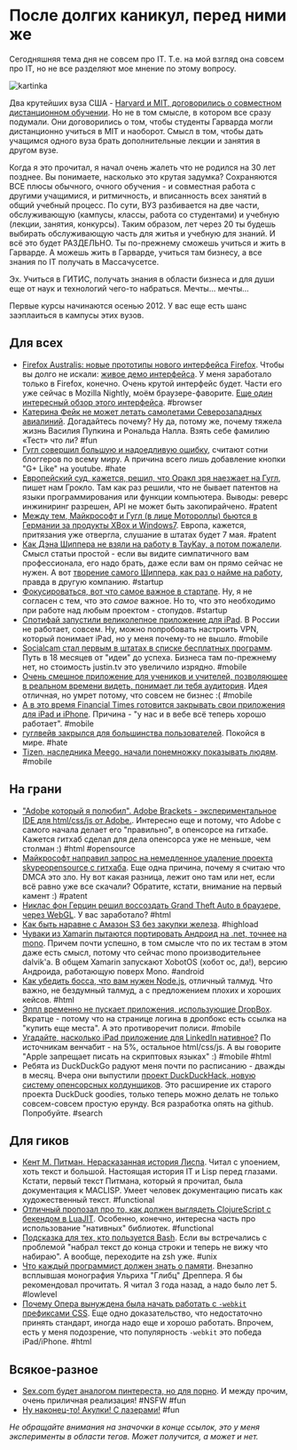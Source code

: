 # После долгих каникул, перед ними же

Сегодняшняя тема дня не совсем про IT. Т.е. на мой взгляд она совсем про IT, но не все разделяют мое мнение по этому вопросу.

![kartinka](http://addmeto.cc/images/posts/study.jpg)

Два крутейших вуза США -  [Harvard и MIT, договорились о совместном дистанционном обучении](http://web.mit.edu/press/2012/mit-harvard-edx-announcement.html). Но не в том смысле, в котором все сразу подумали. Они договорились о том, чтобы студенты Гарварда могли дистанционно учиться в MIT и наоборот. Смысл в том, чтобы дать учащимся одного вуза брать дополнительные лекции и занятия в другом вузе.

Когда я это прочитал, я начал очень жалеть что не родился на 30 лет позднее. Вы понимаете, насколько это крутая задумка? Сохраняются ВСЕ плюсы обычного, очного обучения - и совместная работа с другими учащимися, и ритмичность, и вписанность всех занятий в общий учебный процесс. По сути, ВУЗ разбивается на две части, обслуживающую (кампусы, классы, работа со студентами) и учебную (лекции, занятия, конкурсы). Таким образом, лет через 20 ты будешь выбирать обслуживающую часть для житья и учебную для знаний. И всё это будет РАЗДЕЛЬНО. Ты по-прежнему сможешь учиться и жить в Гарварде. А можешь жить в Гарварде, учиться там бизнесу, а все знания по IT получать в Массачусетсе.

Эх. Учиться в ГИТИС, получать знания в области бизнеса и для души еще от наук и технологий чего-то набраться. Мечты... мечты...

Первые курсы начинаются осенью 2012. У вас еще есть шанс заэплаиться в кампусы этих вузов.

## Для всех
* [Firefox Australis: новые прототипы нового интерфейса Firefox](http://www.extremetech.com/computing/128161-firefox-australis-one-browser-interface-to-rule-them-all). Чтобы вы долго не искали: [живое демо интерфейса](http://people.mozilla.com/~shorlander/files/australis-designSpecs/australis-designSpecs-osx-mainWindow.html). У меня заработало только в Firefox, конечно. Очень крутой интерфейс будет. Части его уже сейчас в Mozilla Nightly, моём браузере-фаворите. [Еще один интересный обзор этого интерфейса](http://www.webmonkey.com/2012/05/new-firefox-design-will-offer-uniform-look-across-desktop-and-mobile/). #browser
* [Катерина Фейк не может летать самолетами Северозападных авиалиний](http://caterina.net/archive/001011.html). Догадайтесь почему? Ну да, потому же, почему тяжела жизнь Василия Пупкина и Рональда Налла. Взять себе фамилию «Тест» что ли? #fun
* [Гугл совершил большую и надоедливую ошибку](http://wilwheaton.typepad.com/wwdnbackup/2012/05/google-is-making-a-huge-and-annoying-mistake.html), считают сотни блоггеров по всему миру. А причина всего лишь добавление кнопки "G+ Like" на youtube. #hate
* [Европейский суд, кажется, решил, что Оракл зря наезжает на Гугл](http://www.groklaw.net/article.php?story=20120502083035371), пишет нам Грокло. Там как раз решили, что не бывает патентов на языки программирования или функции компьютера. Выводы: реверс инжиниринг разрешен, API не может быть закопирайчено. #patent
* [Между тем, Майкрософт и Гугл (в лице Мотороллы) бьются в Германии за продукты XBox и Windows7](http://www.bbc.com/news/technology-17924190). Европа, кажется, притязания уже отвергла, слушание в штатах будет 7 мая. #patent
* [Как Дэна Шиппера не взяли на работу в TayKay, а потом пожалели](http://www.quintenfarmer.com/2012/05/02/we-rejected-dan-shipper-and-what-i-learned-about-hiring/). Смысл статьи простой - если вы видите симпатичного вам профессионала, его надо брать, даже если вам он прямо сейчас не нужен. А вот [творение самого Шиппера, как раз о найме на работу](http://danshipper.com/124690091), правда в другую компанию. #startup
* [Фокусироваться, вот что самое важное в стартапе](http://ezliu.com/focus/). Ну, я не согласен с тем, что это *самое* важное. Но то, что это необходимо при работе над любым проектом - стопудов. #startup
* [Спотифай запустили великолепное приложение для iPad](http://www.spotify.com/us/ipad/). В России не работает, совсем. Ну, можно попробовать настроить VPN, который понимает iPad, но у меня почему-то не вышло. #mobile
* [Socialcam стал первым в штатах в списке бесплатных программ](http://justinkan.com/socialcam-1). Путь в 18 месяцев от "идеи" до успеха. Бизнеса там по-прежнему нет, но стоимость justin.tv это увеличило изрядно. #mobile
* [Очень смешное приложение для учеников и учителей, позволяющее в реальном времени видеть, понимает ли тебя аудитория](http://understoodit.com/). Идея отличная, но умрет потому, что совсем не бизнес :( #mobile
* [А в это время Financial Times готовится закрывать свои приложения для iPad и iPhone](http://paidcontent.org/2012/05/01/web-journey-complete-ft-switching-off-ios-app/). Причина - "у нас и в вебе всё теперь хорошо работает". #mobile
* [гуглвейв закрылся для большинства пользователей](http://www.v3.co.uk/v3-uk/news/2171699/google-wave-shuts-majority-web-users). Покойся в мире. #hate
* [Tizen, наследника Meego, начали понемножку показывать людям](http://www.engadget.com/2012/05/01/tizen-1-0-larkspur-sdk-and-source-arrive/). #mobile


## На грани
* ["Adobe который я полюбил". Adobe Brackets - экспериментальное IDE для html/css/js от Adobe.](https://github.com/adobe/brackets). Интересно еще и потому, что Adobe с самого начала делает его "правильно", в опенсорсе на гитхабе. Кажется гитхаб сделал для дела опенсорса уже не меньше, чем столман :) #html #opensource
* [Майкрософт направил запрос на немедленное удаление проекта skypeopensource с гитхаба](https://github.com/github/dmca/commit/db9b442f0ac68512d0ca83fe7b25a7f9bf766e63). Еще одна причина, почему я считаю что DMCA это зло. Ну вот какая разница, лежит оно там или нет, если всё равно уже все скачали? Обратите, кстати, внимание на первый камент :) #patent
* [Никлас фон Герцин решил воссоздать Grand Theft Auto в браузере, через WebGL](http://experiments.hertzen.com/webgl-gta/). У вас заработало? #html
* [Как быть наравне с Амазон S3 без закупки железа](http://blog.adamsmith.cc/2012/04/how-to-compete-with-amazon-s3-without-buying-hardware.html). #highload
* [Чуваки из Xamarin пытаются портировать Андроид на .net, точнее на mono](http://blog.xamarin.com/2012/05/01/android-in-c-sharp/). Причем почти успешно, в том смысле что по их тестам в этом даже есть смысл, потому что сейчас mono производительнее dalvik'а. В общем Xamarin запускают XobotOS (хобот ос, да!), версию Андроида, работающую поверх Mono. #android
* [Как убедить босса, что вам нужен Node.js](http://nodeguide.com/convincing_the_boss.html), отличный талмуд. Что важно, не бездумный талмуд, а с предложением плохих и хороших кейсов. #html
* [Эппл временно не пускает приложения, использующие DropBox](http://forums.dropbox.com/topic.php?id=59350). Вкратце - потому что на странице логина в дропбокс есть ссылка на "купить еще места". А это противоречит полиси. #mobile
* [Угадайте, насколько iPad приложение для LinkedIn нативное?](http://venturebeat.com/2012/05/02/linkedin-ipad-app-engineering/#s:1-linkedin-ipad) По источникам венчабит - на 5%, остальное html/css/js. А вы говорите "Apple запрещает писать на скриптовых языках" :) #mobile #html
* Ребята из DuckDuckGo радуют меня почти по расписанию - дважды в месяц. Вчера они выпустили [проект DuckDuckHack, новую систему опенсорсных колдунщиков](http://duckduckhack.com/). Это расширение их старого проекта DuckDuck goodies, только теперь можно делать не только совсем-совсем простую ерунду. Вся разработка опять на github. Попробуйте. #search


## Для гиков
* [Кент М. Питман. Нерасказанная история Лиспа](http://www.nhplace.com/kent/Papers/cl-untold-story.html). Читал с упоением, хоть текст и большой. Настоящая история IT и Lisp перед глазами. Кстати, первый текст Питмана, который я прочитал, была документация к MACLISP. Умеет человек документацию писать как художественный текст. #functional
* [Отличный пропозал про то, как должен выглядеть ClojureScript с бекендом в LuaJIT](http://raphamiard.posterous.com/gsoc-2012-pluggable-backend-infrastructure-an). Особенно, конечно, интересна часть про использование "нативных" библиотек. #functional
* [Подсказка для тех, кто пользуется Bash](http://jonisalonen.com/2012/your-bash-prompt-needs-this/). Если вы встречались с проблемой "набрал текст до конца строки и теперь не вижу что набираю". А вообще, переходите на zsh уже. #unix
* [Что каждый программист должен знать о памяти](http://lwn.net/Articles/250967/). Внезапно всплывшая монография Ульриха "Глибц" Дреппера. Я бы рекомендовал прочитать. Я читал 3 года назад, а надо было лет 5. #lowlevel
* [Почему Опера вынуждена была начать работать с `-webkit` префиксами CSS](http://kevinjohngallagher.com/articles/opera-fat-lady-singing-prefixes/). Еще одно доказательство, что недостаточно принять стандарт, иногда надо еще и хорошо работать. Впрочем, есть у меня подозрение, что популярность `-webkit` это победа iPad/iPhone. #html

## Всякое-разное
* [Sex.com будет аналогом пинтереста, но для порно](http://techcrunch.com/2012/05/02/sex-com-introduces-a-pinterest-for-porn/). И между прочим, очень приличная реализация! #NSFW #fun
* [Ну наконец-то! Акулки! С лазерами!](http://www.wired.com/gadgetlab/2012/05/wicked-lasers-shark/) #fun

*Не обращайте внимания на значочки в конце ссылок, это у меня эксперименты в области тегов. Может получится, а может и нет.*
